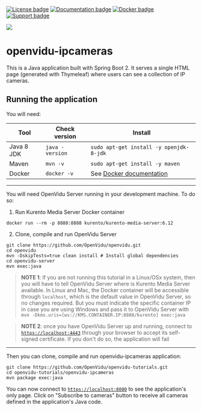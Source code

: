 [![License badge](https://img.shields.io/badge/license-Apache2-orange.svg)](http://www.apache.org/licenses/LICENSE-2.0)
[![Documentation badge](https://readthedocs.org/projects/fiware-orion/badge/?version=latest)](http://openvidu.io/docs/home/)
[![Docker badge](https://img.shields.io/docker/pulls/openvidu/openvidu-server-kms.svg)](https://hub.docker.com/r/openvidu/openvidu-server-kms)
[![Support badge](https://img.shields.io/badge/support-sof-yellowgreen.svg)](https://groups.google.com/forum/#!forum/openvidu)

[![][OpenViduLogo]](http://openvidu.io)

openvidu-ipcameras
===

This is a Java application built with Spring Boot 2. It serves a single HTML page (generated with Thymeleaf) where users can see a collection of IP cameras.

## Running the application

You will need:

| Tool          | Check version   | Install                                 |
| ------------- | --------------- |---------------------------------------- |
| Java 8 JDK    | `java -version` | `sudo apt-get install -y openjdk-8-jdk` |
| Maven         | `mvn -v`        | `sudo apt-get install -y maven`         |
| Docker        | `docker -v`     | See [Docker documentation](https://docs.docker.com/install/) |

---

You will need OpenVidu Server running in your development machine. To do so:

1. Run Kurento Media Server Docker container

```
docker run --rm -p 8888:8888 kurento/kurento-media-server:6.12
```

2. Clone, compile and run OpenVidu Server

```
git clone https://github.com/OpenVidu/openvidu.git
cd openvidu
mvn -DskipTests=true clean install # Install global dependencies
cd openvidu-server
mvn exec:java
```

> **NOTE 1**: If you are not running this tutorial in a Linux/OSx system, then you will have to tell OpenVidu Server where is Kurento Media Server available. In Linux and Mac, the Docker container will be accessible through `localhost`, which is the default value in OpenVidu Server, so no changes required. But you must indicate the specific container IP in case you are using Windows and pass it to OpenVidu Server with `mvn -Dkms.uris=[ws://KMS.CONTAINER.IP:8888/kurento] exec:java`

> **NOTE 2**: once you have OpenVidu Server up and running, connect to [`https://localhost:4443`](https://localhost:4443) through your browser to accept its self-signed certificate. If you don't do so, the application will fail

---

Then you can clone, compile and run openvidu-ipcameras application:

```
git clone https://github.com/OpenVidu/openvidu-tutorials.git
cd openvidu-tutorials/openvidu-ipcameras
mvn package exec:java
```

You can now connect to [`https://localhost:8080`](https://localhost:8080) to see the application's only page. Click on "Subscribe to cameras" button to receive all cameras defined in the application's Java code.

[OpenViduLogo]: https://secure.gravatar.com/avatar/5daba1d43042f2e4e85849733c8e5702?s=120